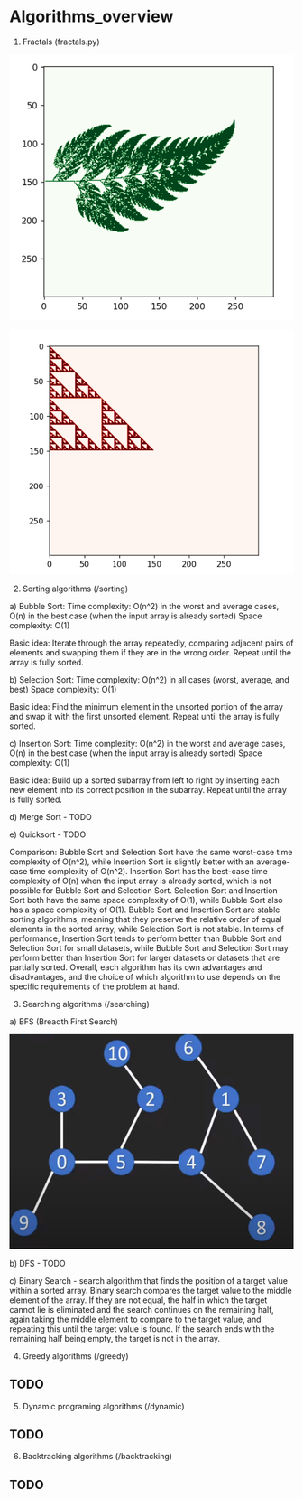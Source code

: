 # Algorithms_overview

1. Fractals (fractals.py)

![](img/leaf_fractal.png)

![](img/triangle_fractal.png)


2. Sorting algorithms (/sorting)

a) Bubble Sort:
Time complexity: O(n^2) in the worst and average cases, O(n) in the best case (when the input array is already sorted)
Space complexity: O(1)

Basic idea: Iterate through the array repeatedly, comparing adjacent pairs of elements and swapping them if they are in the wrong order. Repeat until the array is fully sorted.



b) Selection Sort:
Time complexity: O(n^2) in all cases (worst, average, and best)
Space complexity: O(1)

Basic idea: Find the minimum element in the unsorted portion of the array and swap it with the first unsorted element. Repeat until the array is fully sorted.



c) Insertion Sort:
Time complexity: O(n^2) in the worst and average cases, O(n) in the best case (when the input array is already sorted)
Space complexity: O(1)

Basic idea: Build up a sorted subarray from left to right by inserting each new element into its correct position in the subarray. Repeat until the array is fully sorted.

d) Merge Sort - TODO 


e) Quicksort - TODO 


Comparison:
Bubble Sort and Selection Sort have the same worst-case time complexity of O(n^2), while Insertion Sort is slightly better with an average-case time complexity of O(n^2).
Insertion Sort has the best-case time complexity of O(n) when the input array is already sorted, which is not possible for Bubble Sort and Selection Sort.
Selection Sort and Insertion Sort both have the same space complexity of O(1), while Bubble Sort also has a space complexity of O(1).
Bubble Sort and Insertion Sort are stable sorting algorithms, meaning that they preserve the relative order of equal elements in the sorted array, while Selection Sort is not stable.
In terms of performance, Insertion Sort tends to perform better than Bubble Sort and Selection Sort for small datasets, while Bubble Sort and Selection Sort may perform better than Insertion Sort for larger datasets or datasets that are partially sorted.
Overall, each algorithm has its own advantages and disadvantages, and the choice of which algorithm to use depends on the specific requirements of the problem at hand.


3. Searching algorithms (/searching)

a) BFS (Breadth First Search)

![](img/bfs_search_graph.png)

b) DFS - TODO

c) Binary Search -  search algorithm that finds the position of a target value within a sorted array. Binary search compares the target value to the middle element of the array. If they are not equal, the half in which the target cannot lie is eliminated and the search continues on the remaining half, again taking the middle element to compare to the target value, and repeating this until the target value is found. If the search ends with the remaining half being empty, the target is not in the array.



4. Greedy algorithms (/greedy)

## TODO 


5. Dynamic programing algorithms (/dynamic)

## TODO 


6. Backtracking algorithms (/backtracking)

## TODO 

